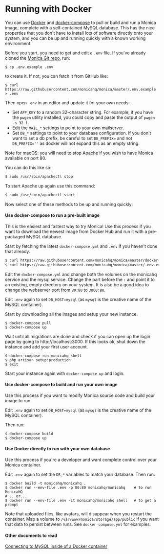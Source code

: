 # Running with Docker

You can use [Docker](https://www.docker.com) and
[docker-compose](https://docs.docker.com/compose/) to pull or build
and run a Monica image, complete with a self-contained MySQL database.
This has the nice properties that you don't have to install lots of
software directly onto your system, and you can be up and running
quickly with a known working environment.

Before you start, you need to get and edit a `.env` file. If you've already
cloned the [Monica Git repo](https://github.com/monicahq/monica), run:

`$ cp .env.example .env`

to create it. If not, you can fetch it from GitHub like:

`$ curl https://raw.githubusercontent.com/monicahq/monica/master/.env.example > .env`

Then open `.env` in an editor and update it for your own needs:

- Set `APP_KEY` to a random 32-character string. For example, if you
  have the `pwgen` utility installed, you could copy and paste the
  output of `pwgen -s 32 1`.
- Edit the `MAIL_*` settings to point to your own mailserver.
- Set `DB_*` settings to point to your database configuration. If you don't want to set a db prefix, be careful to set `DB_PREFIX=` and not `DB_PREFIX=''` as docker will not expand this as an empty string.

Note for macOS: you will need to stop Apache if you wish to have Monica available on port 80.

You can do this like so:

```sh
$ sudo /usr/sbin/apachectl stop
```

To start Apache up again use this command:

```sh
$ sudo /usr/sbin/apachectl start
```

Now select one of these methods to be up and running quickly:

#### Use docker-compose to run a pre-built image

This is the easiest and fastest way to try Monica! Use this process
if you want to download the newest image from Docker Hub and run it
with a pre-packaged MySQL database.

Start by fetching the latest `docker-compose.yml` and `.env` if you haven't done that already.

```sh
$ curl https://raw.githubusercontent.com/monicahq/monica/master/docker-compose.yml > docker-compose.yml
$ curl https://raw.githubusercontent.com/monicahq/monica/master/.env.example > .env
```

Edit the `docker-compose.yml` and change both the volumes on the monicahq service and the mysql service. Change the part before the `:` and point it to an existing, empty directory on your system. It is also be a good idea to change the webserver port from `80:80` to `3000:80`.

Edit `.env` again to set `DB_HOST=mysql` (as `mysql` is the creative name of
the MySQL container).

Start by downloading all the images and setup your new instance.

```shell
$ docker-compose pull
$ docker-compose up
```

Wait until all migrations are done and check if you can open up the login page by going to http://localhost:3000. If this looks ok, shut down the instance and add your first user account.

```shell
$ docker-compose run monicahq shell
$ php artisan setup:production
$ exit
```

Start your instance again with `docker-compose up` and login.

#### Use docker-compose to build and run your own image

Use this process if you want to modify Monica source code and build
your image to run.

Edit `.env` again to set `DB_HOST=mysql` (as `mysql` is the creative name of
the MySQL container).

Then run:

```shell
$ docker-compose build
$ docker-compose up
```

#### Use Docker directly to run with your own database

Use this process if you're a developer and want complete control over
your Monica container.

Edit `.env` again to set the `DB_*` variables to match your
database. Then run:

```shell
$ docker build -t monicahq/monicahq .
$ docker run --env-file .env -p 80:80 monicahq/monicahq    # to run MonicaHQ
# ...or...
$ docker run --env-file .env -it monicahq/monicahq shell   # to get a prompt
```

Note that uploaded files, like avatars, will disappear when you
restart the container. Map a volume to
`/var/www/monica/storage/app/public` if you want that data to persist
between runs. See `docker-compose.yml` for examples.

#### Other documents to read

[Connecting to MySQL inside of a Docker container](../database/connecting.md)
